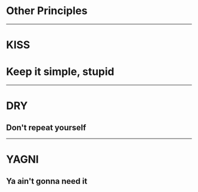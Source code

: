 <!-- theme: default -->
<!-- paginate: true -->
<!-- footer: Copyright (c) by **Bjoern Kimminich** | Licensed under [CC-BY-SA 4.0](https://creativecommons.org/licenses/by-sa/4.0/) -->

# Other Principles

---

# KISS

# Keep it simple, stupid

---

# DRY

## Don't repeat yourself

---

# YAGNI

## Ya ain't gonna need it

